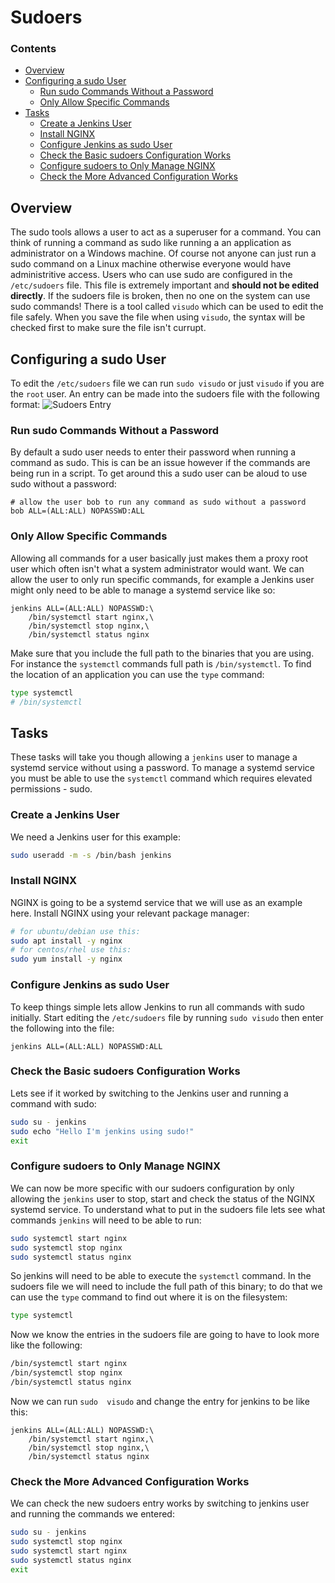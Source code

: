 <!--PROPS
{
    "prereqs": [
        "linux/nano",
        "linux/vi"
    ]
}
-->
# Sudoers
<!--TOC_START-->
### Contents
- [Overview](#overview)
- [Configuring a sudo User](#configuring-a-sudo-user)
	- [Run sudo Commands Without a Password](#run-sudo-commands-without-a-password)
	- [Only Allow Specific Commands](#only-allow-specific-commands)
- [Tasks](#tasks)
	- [Create a Jenkins User](#create-a-jenkins-user)
	- [Install NGINX](#install-nginx)
	- [Configure Jenkins as sudo User](#configure-jenkins-as-sudo-user)
	- [Check the Basic sudoers Configuration Works](#check-the-basic-sudoers-configuration-works)
	- [Configure sudoers to Only Manage NGINX](#configure-sudoers-to-only-manage-nginx)
	- [Check the More Advanced Configuration Works](#check-the-more-advanced-configuration-works)

<!--TOC_END-->
## Overview
The sudo tools allows a user to act as a superuser for a command.
You can think of running a command as sudo like running a an application as administrator on a Windows machine.
Of course not anyone can just run a sudo command on a Linux machine otherwise everyone would have administritive access.
Users who can use sudo are configured in the `/etc/sudoers` file.
This file is extremely important and **should not be edited directly**.
If the sudoers file is broken, then no one on the system can use sudo commands!
There is a tool called `visudo` which can be used to edit the file safely.
When you save the file when using `visudo`, the syntax will be checked first to make sure the file isn't currupt.
## Configuring a sudo User
To edit the `/etc/sudoers` file we can run `sudo visudo` or just `visudo` if  you are the `root` user.
An entry can be made into the sudoers file with the following format:
![Sudoers Entry](https://i.imgur.com/qMdXw1h.png)
### Run sudo Commands Without a Password
By default a sudo user needs to enter their password when running a command as sudo.
This is can be an issue however if the commands are being run in a script.
To get around this a sudo user can be aloud to use sudo without a password:
```text
# allow the user bob to run any command as sudo without a password
bob ALL=(ALL:ALL) NOPASSWD:ALL
```
### Only Allow Specific Commands
Allowing all commands for a user basically just makes them a proxy root user which often isn't what a system administrator would want.
We can allow the user to only run specific commands, for example a Jenkins user might only need to be able to manage a systemd service like so:
```text
jenkins ALL=(ALL:ALL) NOPASSWD:\
    /bin/systemctl start nginx,\
    /bin/systemctl stop nginx,\
    /bin/systemctl status nginx
```
Make sure that you include the full path to the binaries that you are using.
For instance the `systemctl` commands full path is `/bin/systemctl`.
To find the location of an application you can use the `type` command:
```bash
type systemctl 
# /bin/systemctl
```
## Tasks
These tasks will take you though allowing a `jenkins` user to manage a systemd service without using a password.
To manage a systemd service you must be able to use the `systemctl` command which requires elevated permissions - sudo.
### Create a Jenkins User
We need a Jenkins user for this example:
```bash
sudo useradd -m -s /bin/bash jenkins
```
### Install NGINX
NGINX is going to be a systemd service that we will use as an example here.
Install NGINX using your relevant package manager:
```bash
# for ubuntu/debian use this:
sudo apt install -y nginx
# for centos/rhel use this:
sudo yum install -y nginx
```
### Configure Jenkins as sudo User
To keep things simple lets allow Jenkins to run all commands with sudo initially.
Start editing the `/etc/sudoers` file by running `sudo visudo` then enter the following into the file:
```text
jenkins ALL=(ALL:ALL) NOPASSWD:ALL
```
### Check the Basic sudoers Configuration Works
Lets see if it worked by switching to the Jenkins user and running a command with sudo:
```bash
sudo su - jenkins
sudo echo "Hello I'm jenkins using sudo!"
exit
```
### Configure sudoers to Only Manage NGINX
We can now be more specific with our sudoers configuration by only allowing the `jenkins` user to stop, start and check the status of the NGINX systemd service.
To understand what to put in the sudoers file lets see what commands `jenkins` will need to be able to run:
```bash
sudo systemctl start nginx
sudo systemctl stop nginx
sudo systemctl status nginx
```
So jenkins will need to be able to execute the `systemctl` command.
In the sudoers file we will need to include the full path of this binary; to do that we can use the `type` command to find out where it is on the filesystem:
```bash
type systemctl
```
Now we know the entries in the sudoers file are going to have to look more like the following:
```bash
/bin/systemctl start nginx
/bin/systemctl stop nginx
/bin/systemctl status nginx
```
Now we can run `sudo  visudo` and change the entry for jenkins to be like this:
```text
jenkins ALL=(ALL:ALL) NOPASSWD:\
    /bin/systemctl start nginx,\
    /bin/systemctl stop nginx,\
    /bin/systemctl status nginx
```
### Check the More Advanced Configuration Works
We can check the new sudoers entry works by switching to jenkins user and running the commands we entered:
```bash
sudo su - jenkins
sudo systemctl stop nginx
sudo systemctl start nginx
sudo systemctl status nginx
exit
```
